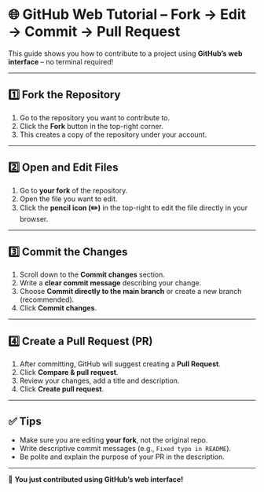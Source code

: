 # 🌐 GitHub Web Tutorial – Fork → Edit → Commit → Pull Request

This guide shows you how to contribute to a project using **GitHub’s web interface** – no terminal required!  

---

## 1️⃣ Fork the Repository
1. Go to the repository you want to contribute to.
2. Click the **Fork** button in the top-right corner.
3. This creates a copy of the repository under your account.

---

## 2️⃣ Open and Edit Files
1. Go to **your fork** of the repository.
2. Open the file you want to edit.
3. Click the **pencil icon (✏️)** in the top-right to edit the file directly in your browser.

---

## 3️⃣ Commit the Changes
1. Scroll down to the **Commit changes** section.
2. Write a **clear commit message** describing your change.
3. Choose **Commit directly to the main branch** or create a new branch (recommended).
4. Click **Commit changes**.

---

## 4️⃣ Create a Pull Request (PR)
1. After committing, GitHub will suggest creating a **Pull Request**.
2. Click **Compare & pull request**.
3. Review your changes, add a title and description.
4. Click **Create pull request**.

---

## ✅ Tips
- Make sure you are editing **your fork**, not the original repo.
- Write descriptive commit messages (e.g., `Fixed typo in README`).
- Be polite and explain the purpose of your PR in the description.

---

🎉 **You just contributed using GitHub’s web interface!**
